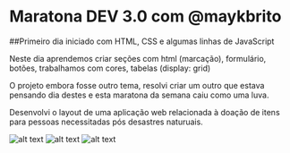 # Maratona DEV 3.0 com @maykbrito
##Primeiro dia iniciado com HTML, CSS e algumas linhas de JavaScript

Neste dia aprendemos criar seções com html (marcação), formulário, botões, trabalhamos com cores, tabelas (display: grid)

O projeto embora fosse outro tema, resolvi criar um outro que estava pensando dia destes e esta maratona da semana caiu como uma luva. 


Desenvolvi o layout de uma aplicação web relacionada à doação de itens para pessoas necessitadas pós desastres naturuais. 


![alt text](https://github.com/andrelinos/MaratonaDev3.0/blob/master/Primeiro_Dia/Tela%20da%20aplicacao-a.png)
![alt text](https://github.com/andrelinos/MaratonaDev3.0/blob/master/Primeiro_Dia/Tela%20da%20aplicacao-b.png)
![alt text](https://github.com/andrelinos/MaratonaDev3.0/blob/master/Primeiro_Dia/Tela%20da%20aplicacao-c.png)
